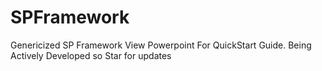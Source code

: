 # SPFramework
Genericized SP Framework
View Powerpoint For QuickStart Guide.
Being Actively Developed so Star for updates

